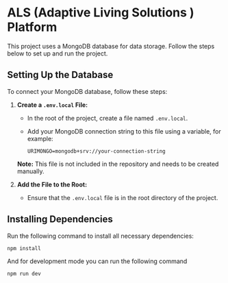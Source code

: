 # ALS (Adaptive Living Solutions ) Platform

This project uses a MongoDB database for data storage. Follow the steps below to set up and run the project.

## Setting Up the Database

To connect your MongoDB database, follow these steps:

1. **Create a `.env.local` File:**
   - In the root of the project, create a file named `.env.local`.
   - Add your MongoDB connection string to this file using a variable, for example:

     ```env
     URIMONGO=mongodb+srv://your-connection-string
     ```

   **Note:** This file is not included in the repository and needs to be created manually.

2. **Add the File to the Root:**
   - Ensure that the `.env.local` file is in the root directory of the project.

## Installing Dependencies

Run the following command to install all necessary dependencies:

```bash
npm install
```

And for development mode you can run the following command 
```bash
npm run dev
```
